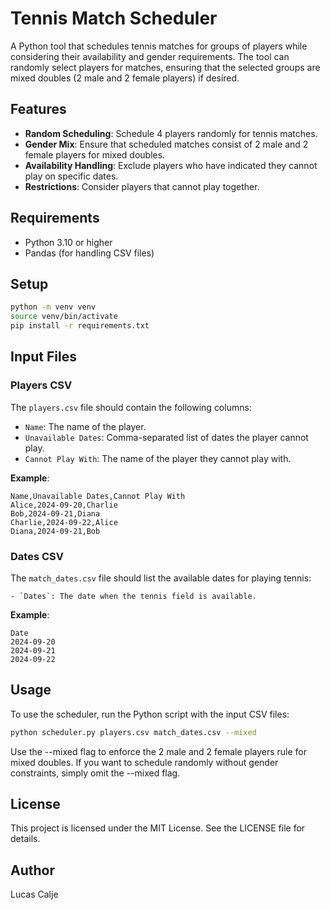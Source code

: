 # Tennis Match Scheduler

A Python tool that schedules tennis matches for groups of players while considering their availability and gender requirements. The tool can randomly select players for matches, ensuring that the selected groups are mixed doubles (2 male and 2 female players) if desired.

## Features

- **Random Scheduling**: Schedule 4 players randomly for tennis matches.
- **Gender Mix**: Ensure that scheduled matches consist of 2 male and 2 female players for mixed doubles.
- **Availability Handling**: Exclude players who have indicated they cannot play on specific dates.
- **Restrictions**: Consider players that cannot play together.

## Requirements

- Python 3.10 or higher
- Pandas (for handling CSV files)

## Setup

```bash
python -m venv venv
source venv/bin/activate
pip install -r requirements.txt
```

## Input Files

### Players CSV
The `players.csv` file should contain the following columns:

- `Name`: The name of the player.
- `Unavailable Dates`: Comma-separated list of dates the player cannot play.
- `Cannot Play With`: The name of the player they cannot play with.

**Example**:
```csv
Name,Unavailable Dates,Cannot Play With
Alice,2024-09-20,Charlie
Bob,2024-09-21,Diana
Charlie,2024-09-22,Alice
Diana,2024-09-21,Bob
```

### Dates CSV
The `match_dates.csv` file should list the available dates for playing tennis:

	- `Dates`: The date when the tennis field is available.

**Example**:
```csv
Date
2024-09-20
2024-09-21
2024-09-22
```

## Usage

To use the scheduler, run the Python script with the input CSV files:

```bash
python scheduler.py players.csv match_dates.csv --mixed
```
Use the --mixed flag to enforce the 2 male and 2 female players rule for mixed doubles. If you want to schedule randomly without gender constraints, simply omit the --mixed flag.

## License

This project is licensed under the MIT License. See the LICENSE file for details.

## Author
Lucas Calje